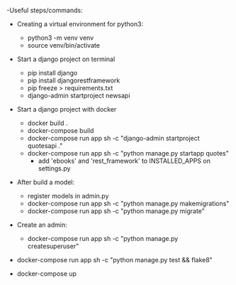 -Useful steps/commands:
- Creating a virtual environment for python3:
    - python3 -m venv venv
    - source venv/bin/activate
- Start a django project on terminal
    - pip install django
    - pip install djangorestframework
    - pip freeze > requirements.txt
    - django-admin startproject newsapi
- Start a django project with docker
    - docker build .
    - docker-compose build
    - docker-compose run app sh -c "django-admin startproject quotesapi ."
    - docker-compose run app sh -c "python manage.py startapp quotes"
        - add 'ebooks' and 'rest_framework' to INSTALLED_APPS on settings.py
- After build a model:
    - register models in admin.py
    - docker-compose run app sh -c "python manage.py makemigrations"
    - docker-compose run app sh -c "python manage.py migrate"

    
- Create an admin:
    - docker-compose run app sh -c "python manage.py createsuperuser"
    
- docker-compose run app sh -c "python manage.py test && flake8"

- docker-compose up